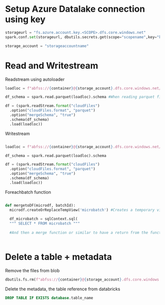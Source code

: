 # Setup Azure Datalake connection using key
```py
storageurl = "fs.azure.account.key.<SCOPE>.dfs.core.windows.net"
spark.conf.set(storageurl, dbutils.secrets.get(scope="scopename",key="keyname"))

storage_account = "storageaccountname"

```


# Read and Writestream
Readstream using autoloader 
```py
loadloc = f"abfss://{container}@{storage_account}.dfs.core.windows.net/{endpoint}"

df_schema = spark.read.parquet(loadloc).schema #When reading parquet files

df = (spark.readStream.format("cloudFiles")
  .option("cloudFiles.format", "parquet")
  .option("mergeSchema", "true")
  .schema(df_schema)
  .load(loadloc))
```

Writestream
```py

loadloc = f"abfss://{container}@{storage_account}.dfs.core.windows.net/{endpoint}"

df_schema = spark.read.parquet(loadloc).schema

df = (spark.readStream.format("cloudFiles")
  .option("cloudFiles.format", "parquet")
  .option("mergeSchema", "true")
  .schema(df_schema)
  .load(loadloc))

```

Foreachbatch function
```py

def mergetoDF(microdf, batchId):
  microdf.createOrReplaceTempView('microbatch') #Creates a temporary view of the dataframe microbatch
  
  df_microbatch = sqlContext.sql(
  """ SELECT * FROM microbatch """
  
  #And then a merge function or similar to have a return from the function
  
```

# Delete a table + metadata
Remove the files from blob
```py
dbutils.fs.rm(f"abfss://{container}@{storage_account}.dfs.core.windows.net/{endpoint}", True) #Deleteing recursive 
```
Delete the metadata, the table reference from databricks
```sql
DROP TABLE IF EXISTS database.table_name
```
